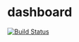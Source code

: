 # dashboard
[![Build Status](https://travis-ci.com/JSHAMMR/dashboard.svg?branch=master)](https://travis-ci.com/JSHAMMR/dashboard)
